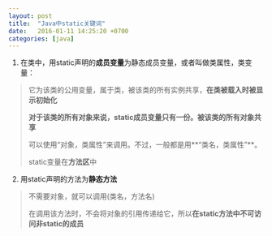 ```yaml
---
layout: post
title:  "Java中static关键词"
date:   2016-01-11 14:25:20 +0700
categories: [java]
---
```


1. 在类中，用static声明的**成员变量**为静态成员变量，或者叫做类属性，类变量：

 > 它为该类的公用变量，属于类，被该类的所有实例共享，**在类被载入时被显示初始化**
 > 
 > **对于该类的所有对象来说，static成员变量只有一份。被该类的所有对象共享**
 > 
 > 可以使用“对象，类属性”来调用。不过，一般都是用**“类名，类属性”**。
 > 
 > static变量在**方法区**中

2. 用static声明的方法为**静态方法**

 > 不需要对象，就可以调用(类名，方法名)
 > 
 > 在调用该方法时，不会将对象的引用传递给它，所以**在static方法中不可访问非static的成员**